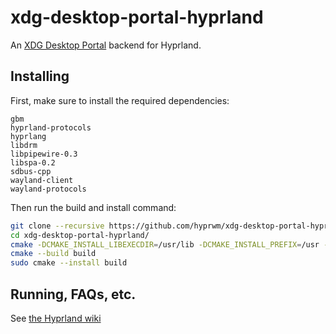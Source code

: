 # xdg-desktop-portal-hyprland

An [XDG Desktop Portal](https://github.com/flatpak/xdg-desktop-portal) backend
for Hyprland.

## Installing

First, make sure to install the required dependencies:

```
gbm
hyprland-protocols
hyprlang
libdrm
libpipewire-0.3
libspa-0.2
sdbus-cpp
wayland-client
wayland-protocols
```

Then run the build and install command:

```sh
git clone --recursive https://github.com/hyprwm/xdg-desktop-portal-hyprland
cd xdg-desktop-portal-hyprland/
cmake -DCMAKE_INSTALL_LIBEXECDIR=/usr/lib -DCMAKE_INSTALL_PREFIX=/usr -B build
cmake --build build
sudo cmake --install build
```

## Running, FAQs, etc.

See
[the Hyprland wiki](https://wiki.hyprland.org/Useful-Utilities/Hyprland-desktop-portal)
